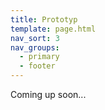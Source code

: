 ```yaml
---
title: Prototyp
template: page.html
nav_sort: 3
nav_groups:
  - primary
  - footer
---
```


Coming up soon...
